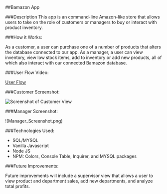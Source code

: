 ##Bamazon App

###Description 
This app is an command-line Amazon-like store that allows users to take on the role of customers or managers to buy or interact with product inventory. 

###How it Works:

As a customer, a user can purchase one of a number of products that alters the database connected to our app. As a manager, a user can view inventory, view low stock items, add to inventory or add new products, all of which also interact with our connected Bamazon database. 

###User Flow Video: 

[User Flow](https://drive.google.com/file/d/14UxSR3cnsJ1oS7lSxAvN0Yc0JY4InQEn/view)

###Customer Screenshot:

![Screenshot of Customer View](Customer_Screenshot)

###Manager Screenshot:

!(Manager_Screenshot.png)

###Technologies Used:  
 - SQL/MYSQL
 - Vanilla Javascript
 - Node JS
 - NPM: Colors, Console Table, Inquirer, and MYSQL packages

###Future Improvements: 

Future improvements will include a supervisor view that allows a user to view product and department sales, add new departments, and analyze total profits.
